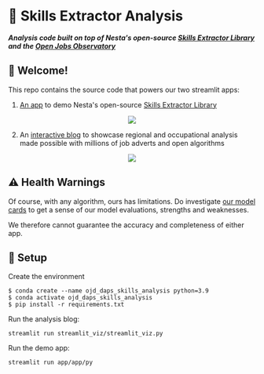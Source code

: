 # :honeybee: Skills Extractor Analysis

**_Analysis code built on top of Nesta's open-source [Skills Extractor Library](https://nestauk.github.io/ojd_daps_skills/build/html/about.html) and the [Open Jobs Observatory](https://github.com/nestauk/ojo_daps_mirror)_**

## :wave: Welcome!

This repo contains the source code that powers our two streamlit apps: 

1. [An app](https://github.com/nestauk/ojd-daps-skills-analysis/tree/dev/app) to demo Nesta's open-source [Skills Extractor Library](https://nestauk.github.io/ojd_daps_skills/build/html/about.html)

<p align="center">
  <img src="https://user-images.githubusercontent.com/46863334/222114679-d340eec8-977d-4ead-b1f1-629a15d86e35.gif" />
</p>

2. An [interactive blog](https://github.com/nestauk/ojd-daps-skills-analysis) to showcase regional and occupational analysis made possible with millions of job adverts and open algorithms 

<p align="center">
  <img src="https://user-images.githubusercontent.com/46863334/217522621-415750fb-493b-49c0-ab6e-00d366f85494.gif" />
</p>

## :warning: Health Warnings

Of course, with any algorithm, ours has limitations. Do investigate [our model cards](https://nestauk.github.io/ojd_daps_skills/build/html/model_card.html) to get a sense of our model evaluations, strengths and weaknesses. 

We therefore cannot guarantee the accuracy and completeness of either app.

## :floppy_disk: Setup

Create the environment
```
$ conda create --name ojd_daps_skills_analysis python=3.9
$ conda activate ojd_daps_skills_analysis
$ pip install -r requirements.txt

```

Run the analysis blog:

```
streamlit run streamlit_viz/streamlit_viz.py

```

Run the demo app:

```
streamlit run app/app/py
```
